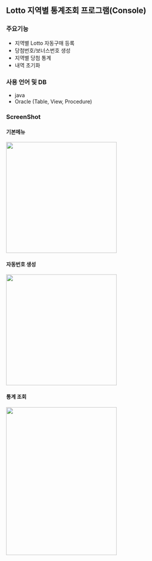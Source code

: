 ## Lotto 지역별 통계조회 프로그램(Console)

### 주요기능
  - 지역별 Lotto 자동구매 등록
  - 당첨번호/보너스번호 생성
  - 지역별 당첨 통계
  - 내역 초기화

### 사용 언어 및 DB
  - java
  - Oracle (Table, View, Procedure)

### ScreenShot <br>
#### 기본메뉴
<img src="https://user-images.githubusercontent.com/91609858/135722690-44188527-918e-4b13-b686-2c4f455467af.PNG" width="300" height="300"> <br>
  
#### 자동번호 생성
<img src="https://user-images.githubusercontent.com/91609858/135722733-47a68d08-db8f-45bf-bba4-d7633d7c57db.PNG" width="300" height="300"> <br>

#### 통계 조회
<img src="https://user-images.githubusercontent.com/91609858/135722779-e2cb1675-9917-472f-86f1-a44dbd080697.PNG" width="300" height="400"> <br>
